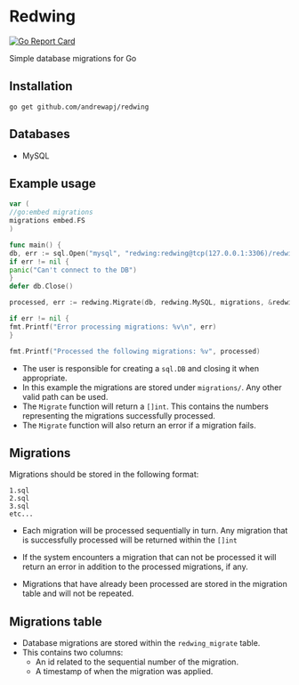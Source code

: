 # Redwing

[![Go Report Card](https://goreportcard.com/badge/github.com/andrewapj/redwing)](https://goreportcard.com/report/github.com/andrewapj/redwing)

Simple database migrations for Go

## Installation

```go get github.com/andrewapj/redwing```

## Databases

* MySQL

## Example usage

```go
var (
//go:embed migrations
migrations embed.FS
)

func main() {
db, err := sql.Open("mysql", "redwing:redwing@tcp(127.0.0.1:3306)/redwing")
if err != nil {
panic("Can't connect to the DB")
}
defer db.Close()

processed, err := redwing.Migrate(db, redwing.MySQL, migrations, &redwing.Options{Logging: true})

if err != nil {
fmt.Printf("Error processing migrations: %v\n", err)
}

fmt.Printf("Processed the following migrations: %v", processed)

```

* The user is responsible for creating a ```sql.DB``` and closing it when appropriate.
* In this example the migrations are stored under ```migrations/```. Any other valid path can be used.
* The ```Migrate``` function will return a ```[]int```. This contains the numbers representing the migrations
  successfully processed.
* The ```Migrate``` function will also return an error if a migration fails.

## Migrations

Migrations should be stored in the following format:

```
1.sql
2.sql
3.sql
etc...
```

* Each migration will be processed sequentially in turn. Any migration that is successfully processed will be returned
  within the ```[]int```

* If the system encounters a migration that can not be processed it will return an error in addition to the processed
  migrations, if any.

* Migrations that have already been processed are stored in the migration table and will not be repeated.

## Migrations table

* Database migrations are stored within the ```redwing_migrate``` table.
* This contains two columns:
    * An id related to the sequential number of the migration.
    * A timestamp of when the migration was applied.